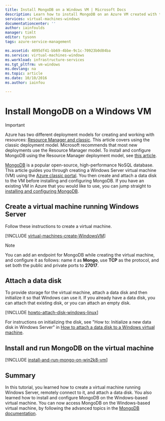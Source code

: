 ```yaml
---
title: Install MongoDB on a Windows VM | Microsoft Docs
description: Learn how to install MongoDB on an Azure VM created with the classic deployment model running Windows Server.
services: virtual-machines-windows
documentationcenter: ''
author: iainfoulds
manager: timlt
editor: tysonn
tags: azure-service-management

ms.assetid: 4095df41-bb69-4bbe-9c1c-70923b0d84ba
ms.service: virtual-machines-windows
ms.workload: infrastructure-services
ms.tgt_pltfrm: vm-windows
ms.devlang: na
ms.topic: article
ms.date: 10/10/2016
ms.author: iainfou

---
```

# Install MongoDB on a Windows VM
> [!IMPORTANT]
> Azure has two different deployment models for creating and working with resources:  [Resource Manager and classic](../articles/resource-manager-deployment-model.md).  This article covers using the classic deployment model. Microsoft recommends that most new deployments use the Resource Manager model. To install and configure MongoDB using the Resource Manager deployment model, see [this article](virtual-machines-windows-install-mongodb.md?toc=%2fazure%2fvirtual-machines%2fwindows%2ftoc.json).

[MongoDB][MongoDB] is a popular open-source, high-performance NoSQL database. This article guides you through creating a Windows Server virtual machine (VM) using the [Azure classic portal][AzurePortal]. You then create and attach a data disk to the VM before installing and configuring MongoDB. If you have an existing VM in Azure that you would like to use, you can jump straight to [installing and configuring MongoDB](#install-and-run-mongodb-on-the-virtual-machine).

## Create a virtual machine running Windows Server
Follow these instructions to create a virtual machine.

[!INCLUDE [virtual-machines-create-WindowsVM](../../includes/virtual-machines-create-windowsvm.md)]

> [!NOTE]
> You can add an endpoint for MongoDB while creating the virtual machine, and configure it as follows: name it as **Mongo**, use **TCP** as the protocol, and set both the public and private ports to **27017**.
> 
> 

## Attach a data disk
To provide storage for the virtual machine, attach a data disk and then initialize it so that Windows can use it. If you already have a data disk, you can attach that existing disk, or you can attach an empty disk.

[!INCLUDE [howto-attach-disk-windows-linux](../../includes/howto-attach-disk-windows-linux.md)]

For instructions on initializing the disk, see "How to: Initialize a new data disk in Windows Server" in [How to attach a data disk to a Windows virtual machine](virtual-machines-windows-classic-attach-disk.md?toc=%2fazure%2fvirtual-machines%2fwindows%2fclassic%2ftoc.json).

## Install and run MongoDB on the virtual machine
[!INCLUDE [install-and-run-mongo-on-win2k8-vm](../../includes/install-and-run-mongo-on-win2k8-vm.md)]

## Summary
In this tutorial, you learned how to create a virtual machine running Windows Server, remotely connect to it, and attach a data disk.  You also learned how to install and configure MongoDB on the Windows-based virtual machine. You can now access MongoDB on the Windows-based virtual machine, by following the advanced topics in the [MongoDB documentation][MongoDocs].

[MongoDocs]: http://docs.mongodb.org/manual/
[MongoDB]: http://www.mongodb.org/
[AzurePortal]: http://manage.windowsazure.com
